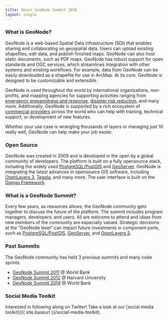 ```yaml
---
title: About GeoNode Summit 2016
layout: single
---
```


### What is GeoNode?

GeoNode is a web-based Spatial Data Infrastructure (SDI) that enables sharing and collaborating on geospatial data.  Users can upload existing shapefiles, edit data, and publish finished maps.  GeoNode can also host static documents, such as PDF maps.  GeoNode has robust support for open standards and OGC services, which streamlines integration with other systems and existing workflows.  For example, data from GeoNode can be easily downloaded as a shapefile for use in ArcMap.  At its core, GeoNode is designed to be customizable and extensible.

GeoNode is used throughout the world by international organizations, non-profits, and mapping agencies for supporting activities ranging from [emergency preparedness and response](http://ebolageonode.org), [disaster risk reduction](http://www.masdap.mw/), and many more.  Additionally, GeoNode is supported by a rich ecosystem of [commercial providers](http://geonode.org/providers/) across the world who can help with training, technical support, or development of new features.

Whether your use case is wrangling thousands of layers or managing just 10 really well, GeoNode can help make your job easier.

### Open Source

GeoNode was created in 2009 and is developed in the open by a global community of developers.  The platform is built on a fully opensource stack, including the widely used [PostgreSQL/PostGIS](http://postgis.net/) and [GeoServer](http://geoserver.org/).  GeoNode is integrating the latest advances in opensource GIS software, including [OpenLayers 3](http://openlayers.org/), [Tegola](http://tegola.io/), and many more.  The user interface is built on the [Django Framework](https://www.djangoproject.com/).

### What is a GeoNode Summit?

Every few years, as resources allows, the GeoNode community gets together to discuss the future of the platform.  The summit includes program managers, developers, and users.  All are welcome to attend and ideas from new members of the community are especially valued.  Strategic decisions at the "GeoNode level" can impact future investments in component parts, such as [PostgreSQL/PostGIS](http://postgis.net/), [GeoServer](http://geoserver.org/), and [OpenLayers 3](http://openlayers.org/).

### Past Summits

The GeoNode community has held 3 previous summits and many code sprints.

- [GeoNode Summit 2011](http://geonode.org/blog/2011/05/25/roadmapping-summit/) @ World Bank
- [GeoNode Summit 2012](http://geonode.org/blog/2012/02/13/sprint/) @ Harvard University
- [GeoNode Summit 2014](https://collaboration.worldbank.org/events/1530) @ World Bank


### Social Media Toolkit

Interested in following along on Twitter!  Take a look at our [social media toolkit]({{ site.baseurl }}/social-media-toolkit).
